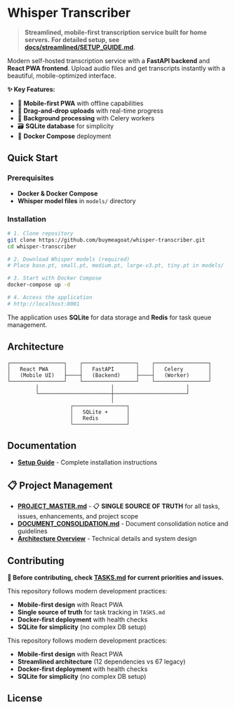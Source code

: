 # Whisper Transcriber

> **Streamlined, mobile-first transcription service built for home servers.**
> **For detailed setup, see [docs/streamlined/SETUP_GUIDE.md](docs/streamlined/SETUP_GUIDE.md).**

Modern self-hosted transcription service with a **FastAPI backend** and **React PWA frontend**. Upload audio files and get transcripts instantly with a beautiful, mobile-optimized interface.

**✨ Key Features:**
- 📱 **Mobile-first PWA** with offline capabilities
- 🎯 **Drag-and-drop uploads** with real-time progress
- 🔄 **Background processing** with Celery workers
- 🗃️ **SQLite database** for simplicity
- 🐳 **Docker Compose** deployment

## Quick Start

### Prerequisites
- **Docker & Docker Compose**
- **Whisper model files** in `models/` directory

### Installation
```bash
# 1. Clone repository
git clone https://github.com/buymeagoat/whisper-transcriber.git
cd whisper-transcriber

# 2. Download Whisper models (required)
# Place base.pt, small.pt, medium.pt, large-v3.pt, tiny.pt in models/

# 3. Start with Docker Compose
docker-compose up -d

# 4. Access the application
# http://localhost:8001
```

The application uses **SQLite** for data storage and **Redis** for task queue management.

## Architecture

```
┌─────────────────┐    ┌─────────────────┐    ┌─────────────────┐
│   React PWA     │    │   FastAPI       │    │   Celery        │
│   (Mobile UI)   ├────┤   (Backend)     ├────┤   (Worker)      │
└─────────────────┘    └─────────────────┘    └─────────────────┘
         │                       │                       │
         └───────────────────────┼───────────────────────┘
                                 │
                    ┌─────────────────┐
                    │   SQLite +      │
                    │   Redis         │
                    └─────────────────┘
```

## Documentation

- **[Setup Guide](docs/SETUP_GUIDE.md)** - Complete installation instructions
## 📋 Project Management

- **[PROJECT_MASTER.md](PROJECT_MASTER.md)** - 📋 **SINGLE SOURCE OF TRUTH** for all tasks, issues, enhancements, and project scope
- **[DOCUMENT_CONSOLIDATION.md](DOCUMENT_CONSOLIDATION.md)** - Document consolidation notice and guidelines
- **[Architecture Overview](docs/architecture/)** - Technical details and system design

## Contributing

**📌 Before contributing, check [TASKS.md](TASKS.md) for current priorities and issues.**

This repository follows modern development practices:
- **Mobile-first design** with React PWA  
- **Single source of truth** for task tracking in `TASKS.md`
- **Docker-first deployment** with health checks
- **SQLite for simplicity** (no complex DB setup)

This repository follows modern development practices:
- **Mobile-first design** with React PWA
- **Streamlined architecture** (12 dependencies vs 67 legacy)
- **Docker-first deployment** with health checks
- **SQLite for simplicity** (no complex DB setup)

## License

